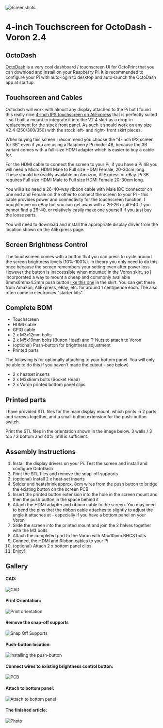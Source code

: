 ![Screenshots](./img/screenshots.jpg)

# 4-inch Touchscreen for OctoDash - Voron 2.4

## OctoDash

[OctoDash](https://unchartedbull.github.io/OctoDash/index.html) is a very cool dashboard / touchscreen UI for OctoPrint that you can download and install on your Raspberry Pi. It is recommended to configure your Pi with auto-login to desktop and auto-launch the OctoDash app at startup.

## Touchscreen and Cables

Octodash will work with almost any display attached to the Pi but I found this really nice [4-inch IPS touchscreen on AliExpress](https://www.aliexpress.com/item/4000329175443.html) that is perfectly suited - so I built a mount to integrate it into the V2.4 skirt as a drop-in replacement for the stock front panel. As such it should work on any size V2.4 (250/300/350) with the stock left- and right- front skirt pieces.

When buying this screen I recommend you choose the "4-inch IPS screen for 3B" even if you are using a Raspberry Pi model 4B, because the 3B variant comes with a full-size HDMI adapter which is easier to buy a cable for. 

For the HDMI cable to connect the screen to your Pi, if you have a Pi 4B you will need a Micro HDMI Male to Full size HDMI Female, 20-30cm long. These should be readily available on Amazon, AliExpress or eBay. Pi 3B requires Full size HDMI Male to Full size HDMI Female 20-30cm long.

You will also need a 26-40-way ribbon cable with Male IDC connector on one end and Female on the other to connect the screen to your Pi - this cable provides power and connectivity for the touchscreen function. I bought mine on eBay but you can get away with a 26-26 or 40-40 if you cannot find a 26-40, or relatively easily make one yourself if you just buy the loose parts.

You will need to download and install the appropriate display driver from the location shown on the AliExpress page.

## Screen Brightness Control

The touchscreen comes with a button that you can press to cycle around the screen brightness levels (10%-100%). In theory you only need to do this once because the screen remembers your setting even after power loss. However the button is inaccessible when mounted in the Voron skirt, so I incorporated a way to mount a cheap and commonly available 6mmx6mmx4.3mm push button [like this one](https://www.aliexpress.com/item/1005001308376742) in the skirt. You can get these from Amazon, AliExpress, eBay, etc. for around 1 cent/pence each. The also often come in electronics "starter kits".

## Complete BOM

* Touchscreen
* HDMI cable
* GPIO cable
* 2 x M3x12mm bolts
* 2 x M5x10mm bolts (Button Head) and T-Nuts to attach to Voron
* (optional) Push-button for brightness adjustment
* Printed parts

The following is for optionally attaching to your bottom panel. You will only be able to do this if you haven't made the cutout - see below)
* 2 x heatset inserts
* 2 x M3x8mm bolts (Socket Head)
* 2 x Voron printed bottom panel clips


## Printed parts

I have provided STL files for the main display mount, which prints in 2 parts and screws together, and a small button extension for the push-button switch.

Print the STL files in the orientation shown in the image below. 3 walls / 3 top / 3 bottom and 40% infill is sufficient.


## Assembly Instructions

1. Install the display drivers on your Pi. Test the screen and install and configure OctoDash
1. Print the STL files and remove the snap-off supports
1. (optional) Install 2 x heat-set inserts
1. Solder and heatshrink approx. 8cm wires from the push button to bridge the existing button on the screen PCB
1. Insert the printed button extension into the hole in the screen mount and then the push button in the space behind it
1. Attach the HDMI adapter and ribbon cable to the screen. You may need to bend the pins that the ribbon cable attaches to slightly to adjust the angle it attaches at - especially if you have a bottom panel on your Voron
1. Slide the screen into the printed mount and join the 2 halves together with the M3 bolts
1. Attach the completed part to the Voron with M5x10mm BHCS bolts
1. Connect the HDMI and Ribbon cables to your Pi
1. (optional) Attach 2 x bottom panel clips
1. Enjoy!

## Gallery

#### CAD:
![CAD](./img/cad.jpg)

#### Print Orientation:
![Print orientation](./img/printorientation.jpg)

#### Remove the snap-off supports
![Snap Off Supports](./img/removesupports.jpg)

#### Push-button location:
![Installing the push-button](./img/pushbuttonlocation.jpg)

#### Connect wires to existing brightness control button:
![PCB](./img/pcb.jpg) 

#### Attach to bottom panel:
![Attach to bottom panel](./img/attachbottompanel.jpg) 

#### The finished article:
![Photo](./img/photo.jpg)


